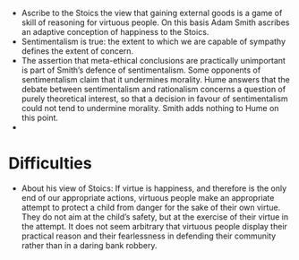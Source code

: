 - Ascribe to the Stoics the view that gaining external goods is a game of skill of reasoning for virtuous people. On this basis Adam Smith ascribes an adaptive conception of happiness to the Stoics.
- Sentimentalism is true: the extent to which we are capable of sympathy defines the extent of concern.
- The assertion that meta-ethical conclusions are practically unimportant is part of Smith’s defence of sentimentalism. Some opponents of sentimentalism claim that it undermines morality. Hume answers that the debate between sentimentalism and rationalism concerns a question of purely theoretical interest, so that a decision in favour of sentimentalism could not tend to undermine morality. Smith adds nothing to Hume on this point.
- 

# Difficulties

- About his view of Stoics: If virtue is happiness, and therefore is the only end of our appropriate actions, virtuous people make an appropriate attempt to protect a child from danger for the sake of their own virtue. They do not aim at the child’s safety, but at the exercise of their virtue in the attempt. It does not seem arbitrary that virtuous people display their practical reason and their fearlessness in defending their community rather than in a daring bank robbery.